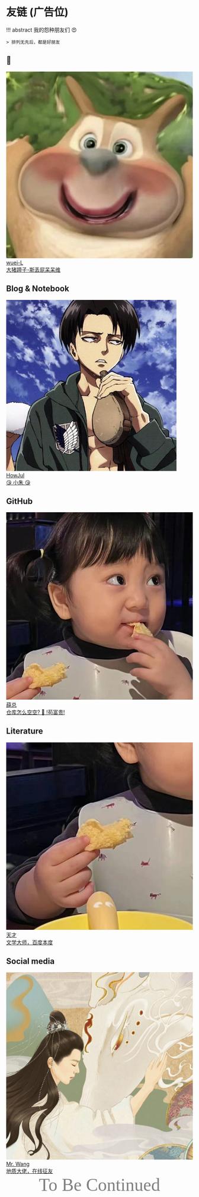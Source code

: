 # 友链 (广告位)

!!! abstract
    我的怨种朋友们 😍

    > 排列无先后，都是好朋友

## 🐶

<div class="flink-list">
    <div class="flink-list-item">
        <a href="https://wuei-L.github.io/" title="" target="_blank">
            <div class="flink-item-icon">
                <img src="../Icon/puppy.png" alt="wuei">
            </div>
            <div class="flink-item-name">wuei-L</div>
            <div class="flink-item-desc">大猪蹄子-斯丢屁呆呆维</div>
        </a>
    </div>
</div>

## Blog & Notebook

<div class="flink-list">
    <div class="flink-list-item">
        <a href="https://zhz.zone/" title="朱镐哲" target="_blank">
            <div class="flink-item-icon">
                <img src="../Images/zhz.png" alt="zhz">
            </div>
            <div class="flink-item-name">HowJul</div>
            <div class="flink-item-desc">😘 小朱 😘</div>
        </a>
    </div>
</div>

## GitHub 

<div class="flink-list">
    <div class="flink-list-item">
        <a href="https://github.com/jxxxx123" title="薛总的 GitHub" target="_blank">
            <div class="flink-item-icon">
                <img src="../Icon/薛总.jpg" alt="薛总">
            </div>
            <div class="flink-item-name">薛总</div>
            <div class="flink-item-desc">仓库怎么空空? 🙇 !苟富贵!</div>
        </a>
    </div>
</div>

## Literature

<div class="flink-list">
    <div class="flink-list-item">
        <a href="https://allcp.net/home.php?mod=space&uid=508802&do=thread&view=me&from=space" title="天才的帖子" target="_blank">
            <div class="flink-item-icon">
                <img src="../Icon/天才.jpg" alt="天才">
            </div>
            <div class="flink-item-name">天才</div>
            <div class="flink-item-desc">文学大师，百度本度</div>
        </a>
    </div>
</div>



## Social media

<div class="flink-list">
    <div class="flink-list-item">
        <a href="tencent://AddContact/?fromId=45&fromSubId=1&subcmd=all&uin=571007008&website=www.oicqzone.com" title="尊尊的 QQ" target="_blank">
            <div class="flink-item-icon">
                <img src="../Icon/王尊.jpg" alt="Mr. Wang">
            </div>
            <div class="flink-item-name">Mr. Wang</div>
            <div class="flink-item-desc">地质大佬，在线征友</div>
        </a>
    </div>
</div>
    

<center><font face="JetBrains Mono" color=grey size=18>To Be Continued</font></center>

